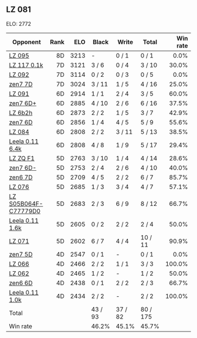 ## LZ 081 ##

ELO: 2772

Opponent | Rank | ELO | Black | Write | Total | Win rate
---------|-----:|----:|-------|-------|-------|-------:
[LZ 095](LZ%20095.md) | 8D | 3213 | - | 0 / 1 | 0 / 1 | 0.0%
[LZ 117 0.1k](LZ%20117%200.1k.md) | 7D | 3121 | 3 / 6 | 0 / 4 | 3 / 10 | 30.0%
[LZ 092](LZ%20092.md) | 7D | 3114 | 0 / 2 | 0 / 3 | 0 / 5 | 0.0%
[zen7 7D](zen7%207D.md) | 7D | 3024 | 3 / 11 | 1 / 5 | 4 / 16 | 25.0%
[LZ 091](LZ%20091.md) | 6D | 2914 | 1 / 1 | 2 / 4 | 3 / 5 | 60.0%
[zen7 6D+](zen7%206D+.md) | 6D | 2885 | 4 / 10 | 2 / 6 | 6 / 16 | 37.5%
[LZ 6b2h](LZ%206b2h.md) | 6D | 2873 | 2 / 2 | 1 / 5 | 3 / 7 | 42.9%
[zen7 6D](zen7%206D.md) | 6D | 2856 | 1 / 4 | 4 / 5 | 5 / 9 | 55.6%
[LZ 084](LZ%20084.md) | 6D | 2808 | 2 / 2 | 3 / 11 | 5 / 13 | 38.5%
[Leela 0.11 6.4k](Leela%200.11%206.4k.md) | 6D | 2808 | 4 / 8 | 1 / 9 | 5 / 17 | 29.4%
[LZ ZQ F1](LZ%20ZQ%20F1.md) | 5D | 2763 | 3 / 10 | 1 / 4 | 4 / 14 | 28.6%
[zen7 6D-](zen7%206D-.md) | 5D | 2753 | 2 / 4 | 2 / 6 | 4 / 10 | 40.0%
[zen6 7D](zen6%207D.md) | 5D | 2709 | 4 / 5 | 2 / 2 | 6 / 7 | 85.7%
[LZ 076](LZ%20076.md) | 5D | 2685 | 1 / 3 | 3 / 4 | 4 / 7 | 57.1%
[LZ S05B064F-C77779D0](LZ%20S05B064F-C77779D0.md) | 5D | 2683 | 2 / 3 | 6 / 9 | 8 / 12 | 66.7%
[Leela 0.11 1.6k](Leela%200.11%201.6k.md) | 5D | 2605 | 0 / 2 | 2 / 2 | 2 / 4 | 50.0%
[LZ 071](LZ%20071.md) | 5D | 2602 | 6 / 7 | 4 / 4 | 10 / 11 | 90.9%
[zen7 5D](zen7%205D.md) | 4D | 2547 | 0 / 1 | - | 0 / 1 | 0.0%
[LZ 066](LZ%20066.md) | 4D | 2466 | 2 / 2 | 1 / 1 | 3 / 3 | 100.0%
[LZ 062](LZ%20062.md) | 4D | 2465 | 1 / 2 | - | 1 / 2 | 50.0%
[zen6 6D](zen6%206D.md) | 4D | 2438 | 0 / 1 | 2 / 2 | 2 / 3 | 66.7%
[Leela 0.11 1.0k](Leela%200.11%201.0k.md) | 4D | 2434 | 2 / 2 | - | 2 / 2 | 100.0%
Total | | | 43 / 93 | 37 / 82 | 80 / 175 | 
Win rate| | | 46.2% | 45.1% | 45.7% | 
